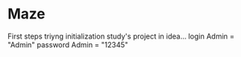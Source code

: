# Maze
First steps triyng initialization study's project in idea...
login Admin = "Admin"
password Admin = "12345"
